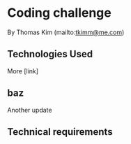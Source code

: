 # Coding challenge

By Thomas Kim (mailto:tkimm@me.com)

## Technologies Used 

More [link] 

## baz

Another update

## Technical requirements
